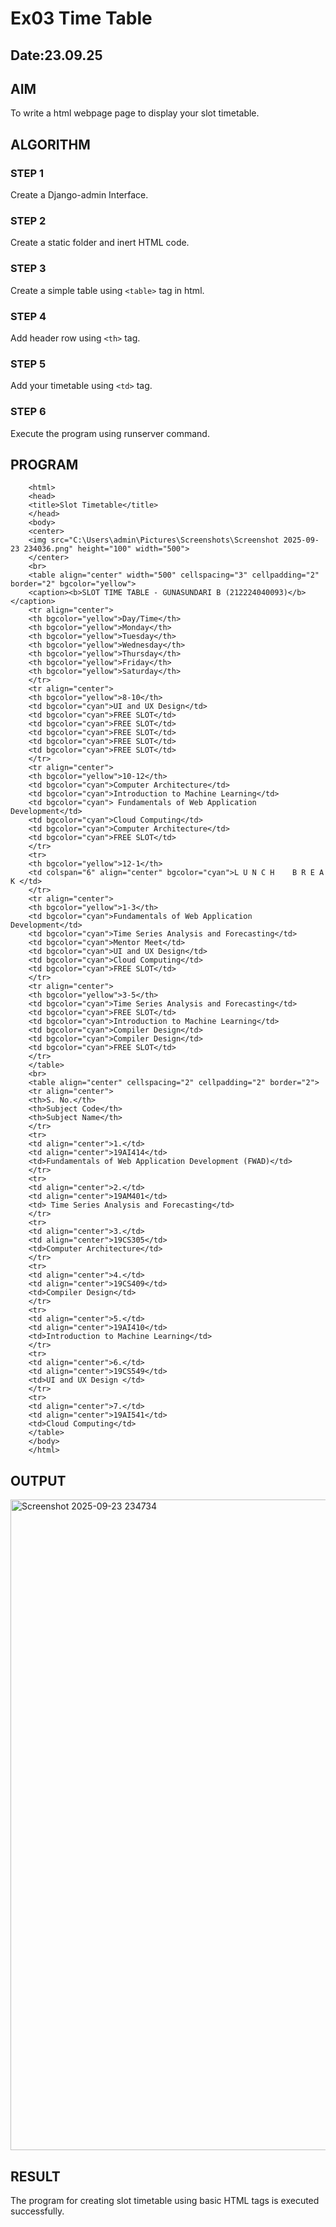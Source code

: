 # Ex03 Time Table
## Date:23.09.25

## AIM
To write a html webpage page to display your slot timetable.

## ALGORITHM
### STEP 1
Create a Django-admin Interface.

### STEP 2
Create a static folder and inert HTML code.

### STEP 3
Create a simple table using ```<table>``` tag in html.

### STEP 4
Add header row using ```<th>``` tag.

### STEP 5
Add your timetable using ```<td>``` tag.

### STEP 6
Execute the program using runserver command.

## PROGRAM
        <html>
        <head>
        <title>Slot Timetable</title>
        </head>
        <body>
        <center>
        <img src="C:\Users\admin\Pictures\Screenshots\Screenshot 2025-09-23 234036.png" height="100" width="500">
        </center>
        <br>
        <table align="center" width="500" cellspacing="3" cellpadding="2" border="2" bgcolor="yellow">
        <caption><b>SLOT TIME TABLE - GUNASUNDARI B (212224040093)</b></caption>
        <tr align="center">
        <th bgcolor="yellow">Day/Time</th>
        <th bgcolor="yellow">Monday</th>
        <th bgcolor="yellow">Tuesday</th>
        <th bgcolor="yellow">Wednesday</th>
        <th bgcolor="yellow">Thursday</th>
        <th bgcolor="yellow">Friday</th>
        <th bgcolor="yellow">Saturday</th>
        </tr>
        <tr align="center">
        <th bgcolor="yellow">8-10</th>
        <td bgcolor="cyan">UI and UX Design</td>
        <td bgcolor="cyan">FREE SLOT</td>
        <td bgcolor="cyan">FREE SLOT</td>
        <td bgcolor="cyan">FREE SLOT</td>
        <td bgcolor="cyan">FREE SLOT</td>
        <td bgcolor="cyan">FREE SLOT</td>
        </tr>
        <tr align="center">
        <th bgcolor="yellow">10-12</th>
        <td bgcolor="cyan">Computer Architecture</td>
        <td bgcolor="cyan">Introduction to Machine Learning</td>
        <td bgcolor="cyan"> Fundamentals of Web Application Development</td>
        <td bgcolor="cyan">Cloud Computing</td>
        <td bgcolor="cyan">Computer Architecture</td>
        <td bgcolor="cyan">FREE SLOT</td>
        </tr>
        <tr>
        <th bgcolor="yellow">12-1</th>
        <td colspan="6" align="center" bgcolor="cyan">L U N C H    B R E A K </td>
        </tr>
        <tr align="center">
        <th bgcolor="yellow">1-3</th>
        <td bgcolor="cyan">Fundamentals of Web Application Development</td>
        <td bgcolor="cyan">Time Series Analysis and Forecasting</td>
        <td bgcolor="cyan">Mentor Meet</td>
        <td bgcolor="cyan">UI and UX Design</td>
        <td bgcolor="cyan">Cloud Computing</td>
        <td bgcolor="cyan">FREE SLOT</td>
        </tr>
        <tr align="center">
        <th bgcolor="yellow">3-5</th>
        <td bgcolor="cyan">Time Series Analysis and Forecasting</td>
        <td bgcolor="cyan">FREE SLOT</td>
        <td bgcolor="cyan">Introduction to Machine Learning</td>
        <td bgcolor="cyan">Compiler Design</td>
        <td bgcolor="cyan">Compiler Design</td>
        <td bgcolor="cyan">FREE SLOT</td>
        </tr>
        </table>
        <br>
        <table align="center" cellspacing="2" cellpadding="2" border="2">
        <tr align="center">
        <th>S. No.</th>
        <th>Subject Code</th>
        <th>Subject Name</th>
        </tr>
        <tr>
        <td align="center">1.</td>
        <td align="center">19AI414</td>
        <td>Fundamentals of Web Application Development (FWAD)</td>
        </tr>
        <tr>
        <td align="center">2.</td>
        <td align="center">19AM401</td>
        <td> Time Series Analysis and Forecasting</td>
        </tr>
        <tr>
        <td align="center">3.</td>
        <td align="center">19CS305</td>
        <td>Computer Architecture</td>
        </tr>
        <tr>
        <td align="center">4.</td>
        <td align="center">19CS409</td>
        <td>Compiler Design</td>
        </tr>
        <tr>
        <td align="center">5.</td>
        <td align="center">19AI410</td>
        <td>Introduction to Machine Learning</td>
        </tr>
        <tr>
        <td align="center">6.</td>
        <td align="center">19CS549</td>
        <td>UI and UX Design </td>
        </tr>
        <tr>
        <td align="center">7.</td>
        <td align="center">19AI541</td>
        <td>Cloud Computing</td>
        </table>
        </body>
        </html>

## OUTPUT

<img width="942" height="1041" alt="Screenshot 2025-09-23 234734" src="https://github.com/user-attachments/assets/f7bd3361-f830-45c7-99c2-03bd86cdc1ce" />


## RESULT
The program for creating slot timetable using basic HTML tags is executed successfully.
